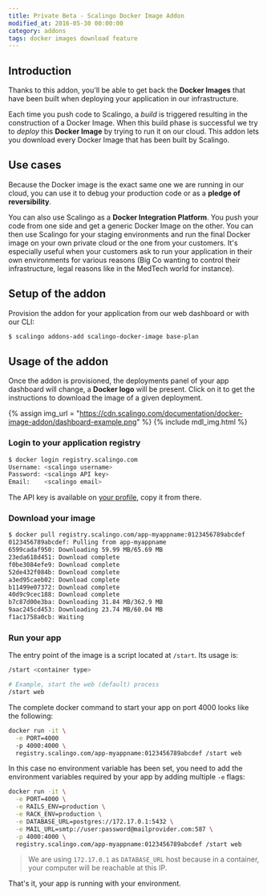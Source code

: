 ```yaml
---
title: Private Beta - Scalingo Docker Image Addon
modified_at: 2016-05-30 00:00:00
category: addons
tags: docker images download feature
---
```


## Introduction

Thanks to this addon, you'll be able to get back the **Docker Images** that have been built when deploying your application in our infrastructure.

Each time you push code to Scalingo, a *build* is triggered resulting in the construction of a Docker Image. When this build phase is successful we try to *deploy* this **Docker Image** by trying to run it on our cloud. This addon lets you download every Docker Image that has been built by Scalingo.

## Use cases

Because the Docker image is the exact same one we are running in our cloud, you can use it to debug your production code or as a **pledge of reversibility**.

You can also use Scalingo as a **Docker Integration Platform**. You push your code from one side and get a
generic Docker Image on the other. You can then use Scalingo for your staging environments and run the final Docker image on your own private cloud or the one from your customers. It's especially useful when your customers ask to run your application in their own environments for various reasons (Big Co wanting to control their infrastructure, legal reasons like in the MedTech world for instance).

## Setup of the addon

Provision the addon for your application from our web dashboard or with our CLI:

```bash
$ scalingo addons-add scalingo-docker-image base-plan
```

## Usage of the addon

Once the addon is provisioned, the deployments panel of your app dashboard
will change, a **Docker logo** will be present. Click on it to get the instructions
to download the image of a given deployment.

{% assign img_url = "https://cdn.scalingo.com/documentation/docker-image-addon/dashboard-example.png" %}
{% include mdl_img.html %}

### Login to your application registry

```bash
$ docker login registry.scalingo.com
Username: <scalingo username>
Password: <scalingo API key>
Email:    <scalingo email>
```

The API key is available on [your profile](https://my.scalingo.com/profile), copy it from there.


### Download your image

```bash
$ docker pull registry.scalingo.com/app-myappname:0123456789abcdef
0123456789abcdef: Pulling from app-myappname
6599cadaf950: Downloading 59.99 MB/65.69 MB
23eda618d451: Download complete
f0be3084efe9: Download complete
52de432f084b: Download complete
a3ed95caeb02: Download complete
b11499e07372: Download complete
40d9c9cec188: Download complete
b7c87d00e3ba: Downloading 31.84 MB/362.9 MB
9aac245cd453: Downloading 23.74 MB/60.04 MB
f1ac1758a0cb: Waiting
```

### Run your app

The entry point of the image is a script located at `/start`. Its usage is:

```bash
/start <container type>

# Example, start the web (default) process
/start web
```

The complete docker command to start your app on port 4000 looks like the following:

```bash
docker run -it \
  -e PORT=4000
  -p 4000:4000 \
  registry.scalingo.com/app-myappname:0123456789abcdef /start web
```

In this case no environment variable has been set, you need to add the environment variables required by your
app by adding multiple `-e` flags:

```bash
docker run -it \
  -e PORT=4000 \
  -e RAILS_ENV=production \
  -e RACK_ENV=production \
  -e DATABASE_URL=postgres://172.17.0.1:5432 \
  -e MAIL_URL=smtp://user:password@mailprovider.com:587 \
  -p 4000:4000 \
  registry.scalingo.com/app-myappname:0123456789abcdef /start web
```

> We are using `172.17.0.1` as `DATABASE_URL` host because in a container, your computer will be reachable at this IP.

That's it, your app is running with your environment.
